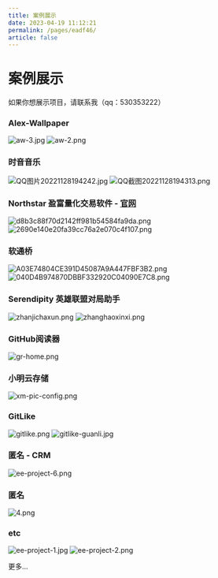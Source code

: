 ```yaml
---
title: 案例展示
date: 2023-04-19 11:12:21
permalink: /pages/eadf46/
article: false
---
```


# 案例展示

如果你想展示项目，请联系我（qq：530353222）

###  Alex-Wallpaper
![aw-3.jpg](/img/electron-egg/aw/aw-3.png)
![aw-2.png](/img/electron-egg/aw/aw-2.png)

###  时音音乐
![QQ图片20221128194242.jpg](/img/electron-egg/showcase/p1.png)
![QQ截图20221128194313.png](/img/electron-egg/showcase/p2.png)

###  Northstar 盈富量化交易软件 - [官网](https://www.quantit.tech/)
![d8b3c88f70d2142ff981b54584fa9da.png](/img/electron-egg/showcase/p3.png)
![2690e140e20fa39cc76a2e070c4f107.png](/img/electron-egg/showcase/p4.png)

###  软通桥
![A03E74804CE391D45087A9A447FBF3B2.png](/img/electron-egg/showcase/p5.png)
![040D4B974870DBBF332920C04090E7C8.png](/img/electron-egg/showcase/p6.png)

###  Serendipity 英雄联盟对局助手
![zhanjichaxun.png](/img/electron-egg/showcase/p7.png)
![zhanghaoxinxi.png](/img/electron-egg/showcase/p8.png)

###  GitHub阅读器 
![gr-home.png](/img/electron-egg/showcase/p9.png)

###  小明云存储
![xm-pic-config.png](/img/electron-egg/showcase/p10.png)

###  GitLike
![gitlike.png](/img/electron-egg/showcase/p11.png)
![gitlike-guanli.jpg](/img/electron-egg/showcase/p12.png)

###  匿名 - CRM
![ee-project-6.png](/img/electron-egg/showcase/p13.png)

###  匿名
![4.png](/img/electron-egg/showcase/p14.png)

###  etc
![ee-project-1.jpg](/img/electron-egg/showcase/p15.png)
![ee-project-2.png](/img/electron-egg/showcase/p16.png)

更多...